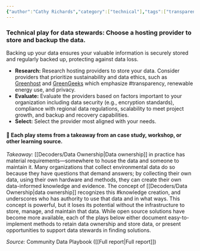 ```yaml
---
{"author":"Cathy Richards","category":["technical"],"tags":["transparency","dataencryption","storage"],"dg-publish":true,"permalink":"/plays/play-14-choose-a-hosting-provider-to-store-and-backup-the-data-consider-alternatives-to-traditional-hosting/","dgPassFrontmatter":true}
---
```


### **Technical play for data stewards: Choose a hosting provider to store and backup the data.** 
Backing up your data ensures your valuable information is securely stored and regularly backed up, protecting against data loss.
- **Research:** Research hosting providers to store your data. Consider providers that prioritize sustainability and data ethics, such as [Greenhost](https://greenhost.net/) and [GreenGeeks](https://www.greengeeks.com/) which emphasize #transparency, renewable energy use, and privacy.
- **Evaluate:** Evaluate the providers based on factors important to your organization including data security (e.g., encryption standards), compliance with regional data regulations, scalability to meet project growth, and backup and recovery capabilities.
- **Select:** Select the provider most aligned with your needs.


#### 🌱 Each play stems from a takeaway from an case study, workshop, or other learning source. 

*Takeaway:* [[Decoders/Data Ownership\|Data ownership]] in practice has material requirements—somewhere to house the data and someone to maintain it.
Many organizations that collect environmental data do so because they have questions that demand answers; by collecting their own data, using their own hardware and methods, they can create their own data-informed knowledge and evidence. The concept of [[Decoders/Data Ownership\|data ownership]] recognizes this #knowledge creation, and underscores who has authority to use that data and in what ways. This concept is powerful, but it loses its potential without the infrastructure to store, manage, and maintain that data. While open source solutions have become more available, each of the plays below either document easy-to-implement methods to retain data ownership and store data, or present opportunities to support data stewards in finding solutions.

*Source:* Community Data Playbook ([[Full report\|Full report]])